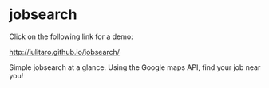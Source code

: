 # jobsearch

Click on the following link for a demo:

http://iulitaro.github.io/jobsearch/

Simple jobsearch at a glance. Using the Google maps API, find your job near you!
